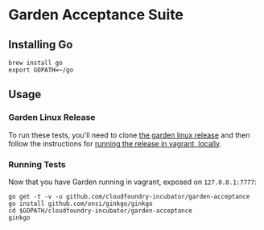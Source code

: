 # Garden Acceptance Suite

## Installing Go

```
brew install go
export GOPATH=~/go
```

## Usage

### Garden Linux Release

To run these tests, you'll need to clone [the garden linux release](https://github.com/cloudfoundry-incubator/garden-linux-release) and then follow the instructions for [running the release in vagrant, locally](https://github.com/cloudfoundry-incubator/garden-linux-release/blob/master/docs/vagrant-bosh.md).

### Running Tests

Now that you have Garden running in vagrant, exposed on `127.0.0.1:7777`:

```
go get -t -v -u github.com/cloudfoundry-incubator/garden-acceptance
go install github.com/onsi/ginkgo/ginkgo
cd $GOPATH/cloudfoundry-incubator/garden-acceptance
ginkgo
```

